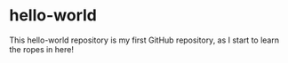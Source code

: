 # hello-world
This hello-world repository is my first GitHub repository, as I start to learn the ropes in here!
